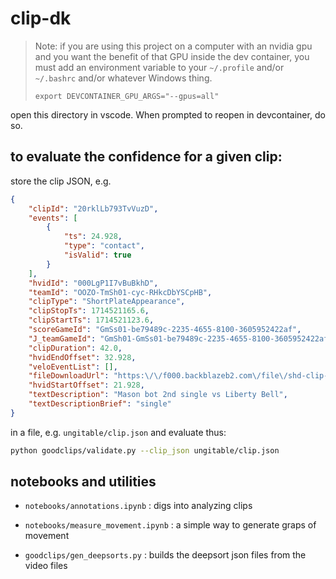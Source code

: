 # clip-dk

> Note: if you are using this project on a computer with an nvidia gpu and you want the benefit
of that GPU inside the dev container, you must add an environment variable to your `~/.profile` and/or `~/.bashrc` and/or whatever Windows thing. 
> ```
> export DEVCONTAINER_GPU_ARGS="--gpus=all"
> ```

open this directory in vscode. When prompted to reopen in devcontainer, do so. 

## to evaluate the confidence for a given clip:
 store the clip JSON, e.g. 
```json
{
    "clipId": "20rklLb793TvVuzD",
    "events": [
        {
            "ts": 24.928,
            "type": "contact",
            "isValid": true
        }
    ],
    "hvidId": "000LgP1I7vBuBkhD",
    "teamId": "OOZO-TmSh01-cyc-RHkcDbYSCpHB",
    "clipType": "ShortPlateAppearance",
    "clipStopTs": 1714521165.6,
    "clipStartTs": 1714521123.6,
    "scoreGameId": "GmSs01-be79489c-2235-4655-8100-3605952422af",
    "J_teamGameId": "GmSh01-GmSs01-be79489c-2235-4655-8100-3605952422af",
    "clipDuration": 42.0,
    "hvidEndOffset": 32.928,
    "veloEventList": [],
    "fileDownloadUrl": "https:\/\/f000.backblazeb2.com\/file\/shd-clip-23\/20240430ul__bot2__20rklLb793TvVuzD",
    "hvidStartOffset": 21.928,
    "textDescription": "Mason bot 2nd single vs Liberty Bell",
    "textDescriptionBrief": "single"
}
```
in a file, e.g. `ungitable/clip.json` and evaluate thus:

```sh
python goodclips/validate.py --clip_json ungitable/clip.json
```

## notebooks and utilities

- `notebooks/annotations.ipynb` : digs into analyzing clips
- `notebooks/measure_movement.ipynb` : a simple way to generate graps of movement

- `goodclips/gen_deepsorts.py` : builds the deepsort json files from the video files
